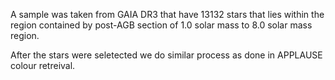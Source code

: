 A sample was taken from GAIA DR3 that have 13132 stars that lies within the region contained by post-AGB section of 1.0 solar mass to 8.0 solar mass region.

After the stars were seletected we do similar process as done in APPLAUSE colour retreival.
